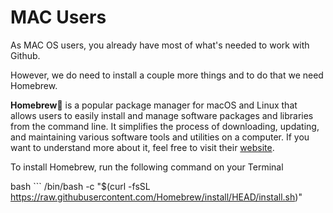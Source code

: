 # MAC Users

As MAC OS users, you already have most of what's needed to work with Github.

However, we do need to install a couple more things and to do that we need Homebrew.

**Homebrew🍺** is a popular package manager for macOS and Linux that allows users to easily install and manage software packages and libraries from the command line. It simplifies the process of downloading, updating, and maintaining various software tools and utilities on a computer. If you want to understand more about it, feel free to visit their [website](https://brew.sh/).

To install Homebrew, run the following command on your Terminal

bash ```
/bin/bash -c "$(curl -fsSL https://raw.githubusercontent.com/Homebrew/install/HEAD/install.sh)"
```
